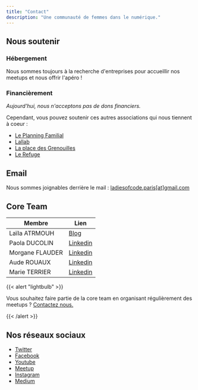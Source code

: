 ```yaml
---
title: "Contact"
description: "Une communauté de femmes dans le numérique."
---
```


## Nous soutenir

### Hébergement
Nous sommes toujours à la recherche d'entreprises pour accueillir nos meetups et nous offrir l'apéro !

### Financièrement

*Aujourd'hui, nous n'acceptons pas de dons financiers.*

Cependant, vous pouvez soutenir ces autres associations qui nous tiennent à coeur :
- [Le Planning Familial](https://www.planning-familial.org/fr)
- [Lallab](https://www.lallab.fr/)
- [La place des Grenouilles](https://lapdg.fr/)
- [Le Refuge](https://le-refuge.org/)

## Email

Nous sommes joignables derrière le mail : <a href="mailto:ladiesofcode.paris@gmail.com">ladiesofcode.paris[at]gmail.com</a>

## Core Team

| Membre          | Lien                           |
| --------------- | --------------------------------- |
| Laïla ATRMOUH   | [Blog](https://leiluspocus.netlify.app/)   |
| Paola DUCOLIN   | [Linkedin](https://www.linkedin.com/in/paola-ducolin-9a892557/) |
| Morgane FLAUDER | [Linkedin](https://www.linkedin.com/in/morgane-f-055b9541/) |
| Aude ROUAUX     | [Linkedin](https://www.linkedin.com/in/aude-rouaux/) |
| Marie TERRIER   | [Linkedin](https://www.linkedin.com/in/marieterrier/) |



{{< alert "lightbulb" >}}

Vous souhaitez faire partie de la core team en organisant régulièrement des meetups ? <a href="mailto: ladiesofcode.paris@gmail.com">Contactez nous.</a>

{{< /alert >}}

## Nos réseaux sociaux

- <a href="http://www.twitter.com/ladiescodeparis" target="_blank" rel="noopener">Twitter</a>
- <a href="https://www.facebook.com/LadiesCodeParis/" target="_blank" rel="noopener">Facebook</a>
- <a href="https://www.youtube.com/channel/UCJwB6S0vt1Hxjwt2lMMJi0Q" target="_blank" rel="noopener">Youtube</a>
- <a href="https://www.meetup.com/fr-FR/Ladies-of-Code-Paris/" target="_blank" rel="noopener">Meetup</a>
- <a href="https://instagram.com/ladiesofcode.paris" target="_blank" rel="noopener">Instagram</a>
- <a href="https://medium.com/@LadiesCodeParis" target="_blank" rel="noopener">Medium</a>
